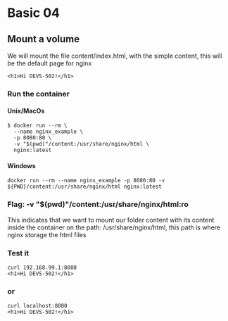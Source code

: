 # Basic 04


## Mount a volume
We will mount the file content/index.html, with the simple content, this will be the default page for nginx
```
<h1>Hi DEVS-502!</h1>
```

### Run the container
#### Unix/MacOs
```
$ docker run --rm \
  --name nginx_example \
  -p 8080:80 \
  -v "$(pwd)"/content:/usr/share/nginx/html \
  nginx:latest
```
#### Windows
```
docker run --rm --name nginx_example -p 8080:80 -v ${PWD}/content:/usr/share/nginx/html nginx:latest
```


### Flag: -v "$(pwd)"/content:/usr/share/nginx/html:ro
This indicates that we want to mount our folder content with its content inside the container on the path: /usr/share/nginx/html, this path is where nginx storage the html files 

### Test it
```
curl 192.168.99.1:8080
<h1>Hi DEVS-502!</h1>
```
### or
```
curl localhost:8080
<h1>Hi DEVS-502!</h1>
```
